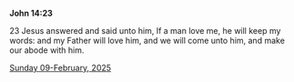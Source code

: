 **John 14:23**

23 Jesus answered and said unto him, If a man love me, he will keep my words: and my Father will love him, and we will come unto him, and make our abode with him.

[Sunday 09-February, 2025](https://getbible.net/kjv/John/14/23)
